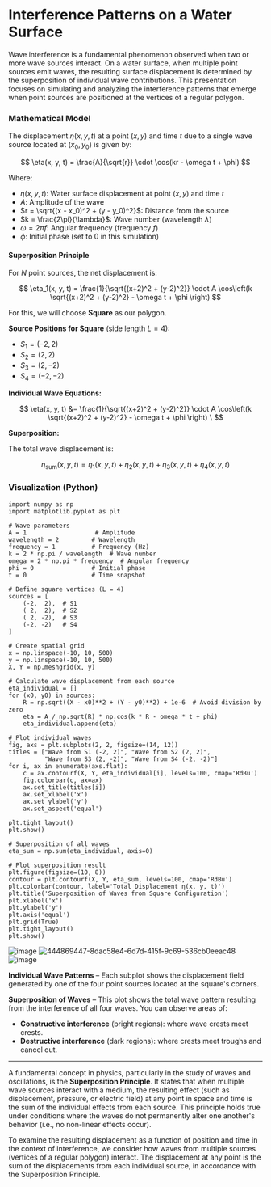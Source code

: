 # Interference Patterns on a Water Surface
Wave interference is a fundamental phenomenon observed when two or more wave sources interact. On a water surface, when multiple point sources emit waves, the resulting surface displacement is determined by the superposition of individual wave contributions. This presentation focuses on simulating and analyzing the interference patterns that emerge when point sources are positioned at the vertices of a regular polygon.

### Mathematical Model

The displacement $\eta(x, y, t)$ at a point $(x, y)$ and time $t$ due to a single wave source located at $(x_0, y_0)$ is given by:

$$
\eta(x, y, t) = \frac{A}{\sqrt{r}} \cdot \cos(kr - \omega t + \phi)
$$

Where:

- $\eta(x, y, t)$: Water surface displacement at point $(x, y)$ and time $t$
- $A$: Amplitude of the wave
- $r = \sqrt{(x - x_0)^2 + (y - y_0)^2}$: Distance from the source
- $k = \frac{2\pi}{\lambda}$: Wave number (wavelength $\lambda$)
- $\omega = 2\pi f$: Angular frequency (frequency $f$)
- $\phi$: Initial phase (set to 0 in this simulation)

#### Superposition Principle

For $N$ point sources, the net displacement is:

$$
\eta_1(x, y, t) = \frac{1}{\sqrt{(x+2)^2 + (y-2)^2}} \cdot A \cos\left(k \sqrt{(x+2)^2 + (y-2)^2} - \omega t + \phi \right)
$$

For this, we will choose **Square** as our polygon.

**Source Positions for Square** (side length $L = 4$):

- $S_1 = (-2, 2)$  
- $S_2 = (2, 2)$  
- $S_3 = (2, -2)$  
- $S_4 = (-2, -2)$

**Individual Wave Equations:**

$$
\eta(x, y, t) &= \frac{1}{\sqrt{(x+2)^2 + (y-2)^2}} \cdot A \cos\left(k \sqrt{(x+2)^2 + (y-2)^2} - \omega t + \phi \right) \
$$

**Superposition:**

The total wave displacement is:

$$
\eta_{\text{sum}}(x, y, t) = \eta_1(x, y, t) + \eta_2(x, y, t) + \eta_3(x, y, t) + \eta_4(x, y, t)
$$

### Visualization (Python)

<pre><code class="language-python">import numpy as np
import matplotlib.pyplot as plt

# Wave parameters
A = 1                   # Amplitude
wavelength = 2         # Wavelength
frequency = 1          # Frequency (Hz)
k = 2 * np.pi / wavelength  # Wave number
omega = 2 * np.pi * frequency  # Angular frequency
phi = 0                # Initial phase
t = 0                  # Time snapshot

# Define square vertices (L = 4)
sources = [
    (-2,  2),  # S1
    ( 2,  2),  # S2
    ( 2, -2),  # S3
    (-2, -2)   # S4
]

# Create spatial grid
x = np.linspace(-10, 10, 500)
y = np.linspace(-10, 10, 500)
X, Y = np.meshgrid(x, y)

# Calculate wave displacement from each source
eta_individual = []
for (x0, y0) in sources:
    R = np.sqrt((X - x0)**2 + (Y - y0)**2) + 1e-6  # Avoid division by zero
    eta = A / np.sqrt(R) * np.cos(k * R - omega * t + phi)
    eta_individual.append(eta)

# Plot individual waves
fig, axs = plt.subplots(2, 2, figsize=(14, 12))
titles = ["Wave from S1 (-2, 2)", "Wave from S2 (2, 2)",
          "Wave from S3 (2, -2)", "Wave from S4 (-2, -2)"]
for i, ax in enumerate(axs.flat):
    c = ax.contourf(X, Y, eta_individual[i], levels=100, cmap='RdBu')
    fig.colorbar(c, ax=ax)
    ax.set_title(titles[i])
    ax.set_xlabel('x')
    ax.set_ylabel('y')
    ax.set_aspect('equal')

plt.tight_layout()
plt.show()

# Superposition of all waves
eta_sum = np.sum(eta_individual, axis=0)

# Plot superposition result
plt.figure(figsize=(10, 8))
contour = plt.contourf(X, Y, eta_sum, levels=100, cmap='RdBu')
plt.colorbar(contour, label='Total Displacement η(x, y, t)')
plt.title('Superposition of Waves from Square Configuration')
plt.xlabel('x')
plt.ylabel('y')
plt.axis('equal')
plt.grid(True)
plt.tight_layout()
plt.show()
</code></pre>

![image](https://github.com/user-attachments/assets/085ddabe-0067-46d3-97b5-d1f30123af89)
![444869447-8dac58e4-6d7d-415f-9c69-536cb0eeac48](https://github.com/user-attachments/assets/f1d715ac-3262-4d28-aa20-553b460ba09a)
![image](https://github.com/user-attachments/assets/45110d94-660f-4f4e-b84d-f36a2917094b)


**Individual Wave Patterns** – Each subplot shows the displacement field generated by one of the four point sources located at the square's corners.

**Superposition of Waves** – This plot shows the total wave pattern resulting from the interference of all four waves. You can observe areas of:

- **Constructive interference** (bright regions): where wave crests meet crests.
- **Destructive interference** (dark regions): where crests meet troughs and cancel out.

---

A fundamental concept in physics, particularly in the study of waves and oscillations, is the **Superposition Principle**. It states that when multiple wave sources interact with a medium, the resulting effect (such as displacement, pressure, or electric field) at any point in space and time is the sum of the individual effects from each source. This principle holds true under conditions where the waves do not permanently alter one another's behavior (i.e., no non-linear effects occur).

To examine the resulting displacement as a function of position and time in the context of interference, we consider how waves from multiple sources (vertices of a regular polygon) interact. The displacement at any point is the sum of the displacements from each individual source, in accordance with the Superposition Principle.

